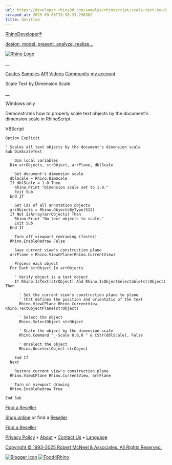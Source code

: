 ```yaml
---
url: https://developer.rhino3d.com/samples/rhinoscript/scale-text-by-dimension-scale/
scraped_at: 2025-09-08T15:50:33.290382
title: Untitled
---
```


[RhinoDeveloper®](/)

[design, model, present, analyze, realize...](/)

[![Rhino Logo](https://developer.rhino3d.com/images/rhinodevlogo.png)](/)

__

[Guides](https://developer.rhino3d.com/guides)
[Samples](https://developer.rhino3d.com/samples)
[API](https://developer.rhino3d.com/api)
[Videos](https://developer.rhino3d.com/videos)
[Community](https://discourse.mcneel.com/c/rhino-developer) [my account
](https://www.rhino3d.com/my-account/ "Manage your account, licenses, and
teams")

Scale Text by Dimension Scale

__

Windows only

Demonstrates how to properly scale text objects by the document's dimension
scale in RhinoScript.

VBScript

    
    
    Option Explicit
    
    ' Scales all text objects by the document's dimension scale
    Sub DimScaleText
    
      ' Dim local variables
      Dim arrObjects, strObject, arrPlane, dblScale
    
      ' Get document's dimension scale  
      dblScale = Rhino.DimScale
      If dblScale = 1.0 Then
        Rhino.Print "Dimension scale set to 1.0."
        Exit Sub
      End If
    
      ' Get ids of all annotation objects    
      arrObjects = Rhino.ObjectsByType(512)
      If Not IsArray(arrObjects) Then
        Rhino.Print "No text objects to scale."
        Exit Sub
      End If
    
      ' Turn off viewport redrawing (faster)    
      Rhino.EnableRedraw False
    
      ' Save current view's construction plane
      arrPlane = Rhino.ViewCPlane(Rhino.CurrentView)
    
      ' Process each object
      For Each strObject In arrObjects
    
        ' Verify object is a text object
        If Rhino.IsText(strObject) And Rhino.IsObjectSelectable(strObject) Then
    
          ' Set the current view's construction plane to plane
          ' that defines the position and orientatio of the text
          Rhino.ViewCPlane Rhino.CurrentView, Rhino.TextObjectPlane(strObject)
    
          ' Select the object
          Rhino.SelectObject strObject
    
          ' Scale the object by the dimension scale
          Rhino.Command "_-Scale 0,0,0 " & CStr(dblScale), False
    
          ' Unselect the object
          Rhino.UnselectObject strObject
    
        End If
      Next
    
      ' Restore current view's construction plane
      Rhino.ViewCPlane Rhino.CurrentView, arrPlane
    
      ' Turn on viewport drawing
      Rhino.EnableRedraw True
    
    End Sub
    

  

[Find a Reseller](https://www.rhino3d.com/sales)

[Shop online](https://www.rhino3d.com/store) or find a
[Reseller](https://www.rhino3d.com/sales)

[Find a Reseller](https://www.rhino3d.com/sales)

[Privacy Policy](https://www.rhino3d.com/privacy) •
[About](https://www.rhino3d.com/mcneel/about) • [Contact
Us](https://www.rhino3d.com/mcneel/contact) • [
Language](https://www.rhino3d.com/language "Change to a different region or
language")

[Copyright © 1993-2025 Robert McNeel & Associates. All Rights
Reserved.](https://www.rhino3d.com/mcneel/about)

[](https://www.facebook.com/McNeelRhinoceros/)
[](https://twitter.com/bobmcneel) [](https://www.linkedin.com/groups/75313/)
[](https://www.youtube.com/user/RhinoGuide/videos) [](https://vimeo.com/rhino)
[![Blogger
icon](https://developer.rhino3d.com/images/blogger.svg)](http://blog.rhino3d.com/)
[![Food4Rhino](https://developer.rhino3d.com/images/f4r_icon_01.svg)](https://www.food4rhino.com)

